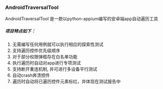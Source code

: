 ### AndroidTraversalTool
AndroidTraversalTool 是一款以python-appium编写的安卓端app自动遍历工具


##### 项目特点如下：
1. 无需编写任何用例就可以执行相应的探索性测试
2. 支持遍历控件优先级顺序
3. 对于部分权限弹框存在白名单功能
4. 执行遍历时自动对app进行专项测试
5. 支持断开重连机制, 并可进行多设备平行测试
6. 自动crash奔溃控件
7. 遍历时自动将已遍历控件元素标红，并体现在测试报告中

